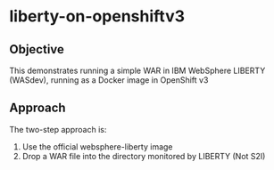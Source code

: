 # liberty-on-openshiftv3

## Objective
This demonstrates running a simple WAR in IBM WebSphere LIBERTY (WASdev), running as a Docker image in OpenShift v3

## Approach
The two-step approach is:

1. Use the official websphere-liberty image
2. Drop a WAR file into the directory monitored by LIBERTY (Not S2I)
